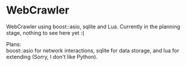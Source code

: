 WebCrawler
==========

WebCrawler using boost::asio, sqlite and Lua. Currently in the planning stage, nothing to see here yet :(  

Plans:  
boost::asio for network interactions, sqlite for data storage, and lua for extending (Sorry, I don't like Python).
